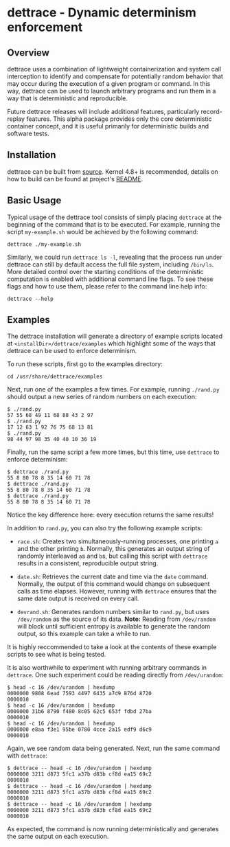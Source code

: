 # dettrace - Dynamic determinism enforcement

## Overview

dettrace uses a combination of lightweight containerization and system call interception to identify and compensate for potentially random behavior that may occur during the execution of a given program or command. In this way, dettrace can be used to launch arbitrary programs and run them in a way that is deterministic and reproducible.

Future dettrace releases will include additional features, particularly record-replay features.  This alpha package provides only the core deterministic container concept, and it is useful primarily for deterministic builds and software tests.

## Installation

dettrace can be built from [source](https://github.com/dettrace/dettrace.git). Kernel 4.8+ is recommended, details on how to build can be found at project's [README](https://github.com/dettrace/dettrace/blob/master/README.md).

## Basic Usage

Typical usage of the dettrace tool consists of simply placing `dettrace` at the beginning of the command that is to be executed. For example, running the script `my-example.sh` would be achieved by the following command:
```shell
dettrace ./my-example.sh
```

Similarly, we could run `dettrace ls -l`, revealing that the process run under dettrace can still by default access the full file system, including `/bin/ls`. More detailed control over the starting conditions of the deterministic computation is enabled with additional command line flags. To see these flags and how to use them, please refer to the command line help info:

```shell
dettrace --help
```

## Examples
The dettrace installation will generate a directory of example scripts located at `<installDir>/dettrace/examples`
which highlight some of the ways that dettrace can be used to enforce determinism.

To run these scripts, first go to the examples directory:
```shell
cd /usr/share/dettrace/examples
```

Next, run one of the examples a few times. For example,
running `./rand.py` should output a new series of random numbers on each execution:

```shell
$ ./rand.py
57 55 68 49 11 68 88 43 2 97
$ ./rand.py
17 12 63 1 92 76 75 68 13 81
$ ./rand.py
98 44 97 98 35 40 40 10 36 19
```

Finally, run the same script a few more times, but this time, use `dettrace` to
enforce determinism:

```shell
$ dettrace ./rand.py
55 8 80 78 8 35 14 60 71 78
$ dettrace ./rand.py
55 8 80 78 8 35 14 60 71 78
$ dettrace ./rand.py
55 8 80 78 8 35 14 60 71 78
```

Notice the key difference here: every execution returns the same results!

In addition to `rand.py`, you can also try the following example scripts:

- `race.sh`: Creates two simultaneously-running processes, one printing `a`
and the other printing `b`. Normally, this generates an output string of
randomly interleaved `a`s and `b`s, but calling this script with `dettrace`
results in a consistent, reproducible output string.

- `date.sh`: Retrieves the current date and time via the `date` command.
Normally, the output of this command would change on subsequent calls as
time elapses. However, running with `dettrace` ensures that the same
date output is received on every call.

- `devrand.sh`: Generates random numbers similar to `rand.py`, but uses
`/dev/random` as the source of its data. **Note:** Reading from `/dev/random`
will block until sufficient entropy is available to generate the random output,
so this example can take a while to run.

It is highly reccommended to take a look at the contents of these example
scripts to see what is being tested.

It is also worthwhile to experiment with running arbitrary commands in
`dettrace`. One such experiment could be reading directly from `/dev/urandom`:

```shell
$ head -c 16 /dev/urandom | hexdump
0000000 9808 6ead 7593 4497 6435 a7d9 876d 8720
0000010
$ head -c 16 /dev/urandom | hexdump
0000000 31b6 8790 f480 8c05 62c5 653f fdbd 27ba
0000010
$ head -c 16 /dev/urandom | hexdump
0000000 e8aa f3e1 95be 0780 4cce 2a15 edf9 d6c9
0000010
```

Again, we see random data being generated. Next, run the same command with
`dettrace`:
```shell
$ dettrace -- head -c 16 /dev/urandom | hexdump
0000000 3211 d873 5fc1 a37b d83b cf8d ea15 69c2
0000010
$ dettrace -- head -c 16 /dev/urandom | hexdump
0000000 3211 d873 5fc1 a37b d83b cf8d ea15 69c2
0000010
$ dettrace -- head -c 16 /dev/urandom | hexdump
0000000 3211 d873 5fc1 a37b d83b cf8d ea15 69c2
0000010
```

As expected, the command is now running deterministically and generates
the same output on each execution.
